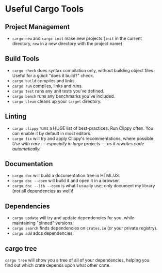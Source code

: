 # Useful Cargo Tools

## Project Management

* `cargo new` and `cargo init` make new projects (`init` in the current directory, `new` in a new directory with the project name)

## Build Tools

* `cargo check` does syntax compilation only, without building object files. Useful for a *quick* "does it build?" check.
* `cargo build` compiles and links.
* `cargo run` compiles, links and runs.
* `cargo test` runs any unit tests you've defined.
* `cargo bench` runs any benchmarks you've included.
* `cargo clean` cleans up your `target` directory.

## Linting

* `cargo clippy` runs a HUGE list of best-practices. Run Clippy often. You can enable it by default in most editors.
* `cargo fix` will try and apply Clippy's recommentations, where possible. *Use with care — especially in large projects — as it rewrites code automatically.*

## Documentation

* `cargo doc` will build a documentation tree in HTML/JS.
* `cargo doc --open` will build it and open it in a browser.
* `cargo doc --lib --open` is what I usually use; only document my library (not all dependencies as well)!

## Dependencies

* `cargo update` will try and update dependencies for you, while maintaining "pinned" versions.
* `cargo search` finds dependencies on `crates.io` (or your private registry).
* `cargo add` adds dependencies.

## cargo tree

`cargo tree` will show you a tree of all of your dependencies, helping you find out which crate depends upon what other crate.